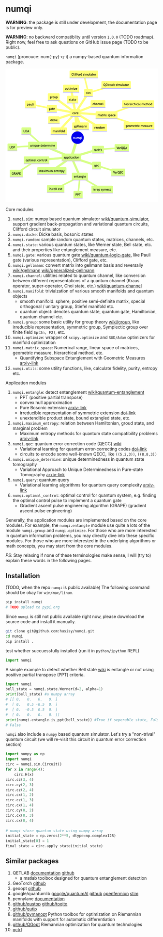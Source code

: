 # numqi

**WARNING**: the package is still under development, the documentation page is for preview only.

**WARNING**: no backward compatiblity until version `1.0.0` (TODO roadmap). Right now, feel free to ask questions on GitHub issue page (TODO to be public).

`numqi` (pronouce: num(-py)-q-i) a numpy-based quantum information package.

![project-structure](data/project-structure.png)

Core modules

1. `numqi.sim`: numpy based quantum simulator [wiki/quantum-simulator](https://en.wikipedia.org/wiki/Quantum_simulator), support gradient back-propagation and variational quantum circuits, Clifford circuit simulator
2. `numqi.dicke`: Dicke basis, bosonic states
3. `numqi.random`: sample random quantum states, matrices, channels, etc.
4. `numqi.state`: various quantum states, like Werner state, Bell state, etc. and their properties like entanglement measure, etc.
5. `numqi.gate`: various quantum gate [wiki/quantum-logic-gate](https://en.wikipedia.org/wiki/Quantum_logic_gate), like Pauli gate (various representation), Clifford gate, etc.
6. `numqi.gellmann`: convert matrix into gellmann basis and reversally [wiki/gellmann](https://en.wikipedia.org/wiki/Gell-Mann_matrices) [wiki/generalized-gellmann](https://en.wikipedia.org/wiki/Generalizations_of_Pauli_matrices)
7. `numqi.channel`: utilities related to quantum channel, like conversion between different representations of a quantum channel (Kraus operator, super-operator, Choi state, etc.) [wiki/quantum-channel](https://en.wikipedia.org/wiki/Quantum_channel)
8. `numqi.manifold`: trivialzation of various smooth manifolds and quantum objects
    * smooth manifold: sphere, positive semi-definite matrix, special orthogonal / unitary group, Stiefel manifold etc.
    * quantum object: denotes quantum state, quantum gate, Hamiltonian, quantum channel etc.
9. `numqi.group`: some basic utility for group theory [wiki/group](https://en.wikipedia.org/wiki/Group_(mathematics)), like irreducible representation, symmetric group, Symplectic group over finite field `Sp(2n, F2)`, etc.
10. `numqi.optimize`: wrapper of `scipy.optimize` and `SGD/Adam` optimizers for manifold optimization
11. `numqi.matrix_space`: Numerical range, linear space of matrices, geometric measure, hierarchical method, etc.
     * Quantifying Subspace Entanglement with Geometric Measures [arxiv-link](https://arxiv.org/abs/2311.10353)
12. `numqi.utils`: some utility functions, like, calculate fidelity, purity, entropy etc.

Application modules

1. `numqi.entangle`: detect entanglement [wiki/quantum-entanglement](https://en.wikipedia.org/wiki/Quantum_entanglement)
    * PPT (positive partial transpose)
    * convex hull approximation
    * Pure Bosonic extension [arxiv-link](https://arxiv.org/abs/2209.10934)
    * irreducible representation of symmetric extension [doi-link](https://doi.org/10.3390/e25101425)
    * unextendible product state, bound extangled state, etc.
2. `numqi.maximum_entropy`: relation between Hamiltonian, groud state, and marginal problem
    * Maximum entropy methods for quantum state compatibility problems [arxiv-link](https://arxiv.org/abs/2207.11645)
3. `numqi.qec`: quantum error correction code (QECC) [wiki](https://en.wikipedia.org/wiki/Quantum_error_correction)
    * Variational learning for quantum error-correcting codes [doi-link](https://doi.org/10.22331/q-2022-10-06-828)
    * circuits to encode some well-known QECC, like `((5,2,3))`, `((8,8,3))`
4. `numqi.unique_determine`: unique determinedness in quantum state tomography
    * Variational Approach to Unique Determinedness in Pure-state Tomography [arxiv-link](https://arxiv.org/abs/2305.10811)
5. `numqi.query`: quantum query
    * Variational learning algorithms for quantum query complexity [arxiv-link](https://arxiv.org/abs/2205.07449)
6. `numqi.optimal_control`: optimal control for quantum system, e.g. finding the optimal control pulse to implement a quantum gate
    * Gradient ascent pulse engineering algorithm (GRAPE) (gradient ascent pulse engineering)

Generally, the application modules are implemented based on the core modules. For example, the `numqi.entangle` module use quite a lots of the module `numqi.group` and `numqi.optimize`. For those who are more interested in quantum information problems, you may directly dive into these specific modules. For those who are more interested in the underlying algorithms or math concepts, you may start from the core modules.

*PS*: Stay relaxing if none of these terminologies make sense, I will (try to) explain these words in the following pages.

## Installation

(TODO, when the repo `numqi` is public available) The following command should be okay for `win/mac/linux`.

```bash
pip install numqi
# TODO upload to pypi.org
```

Since `numqi` is still not public available right now, please download the source code and install it manually.

```bash
git clone git@github.com:husisy/numqi.git
cd numqi
pip install .
```

test whether succuessfully installed (run it in `python/ipython` REPL)

```python
import numqi
```

A simple example to detect whether Bell state [wiki](https://en.wikipedia.org/wiki/Bell_state) is entangle or not using positive partial transpose (PPT) criteria.

```python
import numqi
bell_state = numqi.state.Werner(d=2, alpha=1)
print(bell_state) #a numpy array
# [[ 0.   0.   0.   0. ]
#  [ 0.   0.5 -0.5  0. ]
#  [ 0.  -0.5  0.5  0. ]
#  [ 0.   0.   0.   0. ]]
print(numqi.entangle.is_ppt(bell_state)) #True if seperable state, False is entangle state (small probability also return True)
# False
```

`numqi` also include a `numpy` based quantum simulator. Let's try a "non-trival" quantum circuit (we will re-visit this circuit in quantum error correction section)

```python
import numpy as np
import numqi
circ = numqi.sim.Circuit()
for x in range(4):
    circ.H(x)
circ.cz(3, 4)
circ.cy(2, 3)
circ.cz(2, 4)
circ.cx(1, 2)
circ.cz(1, 3)
circ.cx(1, 4)
circ.cy(0, 2)
circ.cx(0, 3)
circ.cx(0, 4)

# numqi store quantum state using numpy array
initial_state = np.zeros(2**5, dtype=np.complex128)
initial_state[0] = 1
final_state = circ.apply_state(initial_state)
```

## Similar packages

1. QETLAB [documentation](https://qetlab.com/) [github](https://github.com/nathanieljohnston/QETLAB)
   * a matlab toolbox designed for quantum entanglement detection
2. GeoTorch [github](https://github.com/Lezcano/geotorch)
3. geoopt [github](https://github.com/geoopt/geoopt)
4. google/quantumlib [google/quantumAI](https://quantumai.google/software) [github](https://github.com/quantumlib) [openfermion](https://github.com/quantumlib/OpenFermion) [stim](https://github.com/quantumlib/Stim)
5. pennylane [documentation](https://docs.pennylane.ai/en/stable/)
6. [github/qustop](https://github.com/vprusso/qustop) [github/toqito](https://github.com/vprusso/toqito)
7. [github/qutip](https://github.com/qutip)
8. [github/pymanopt](https://github.com/pymanopt/pymanopt) Python toolbox for optimization on Riemannian manifolds with support for automatic differentiation
9. [github/QGopt](https://github.com/LuchnikovI/QGOpt) Riemannian optimization for quantum technologies
9. [qctrl](https://docs.q-ctrl.com/references/qctrl/index.html)
